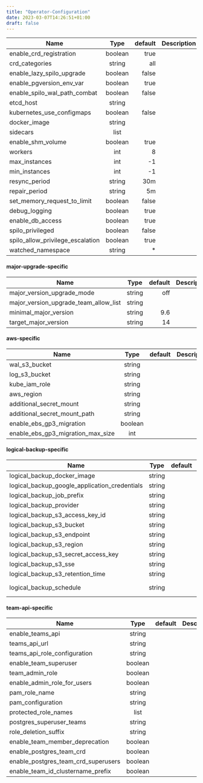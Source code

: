 ```yaml
---
title: "Operator-Configuration"
date: 2023-03-07T14:26:51+01:00
draft: false
---
```


| Name                             | Type    | default  | Description        |
| -------------------------------- |:-------:| --------:| ------------------:|
| enable_crd_registration          | boolean | true     |  |
| crd_categories                   | string  | all      |  |
| enable_lazy_spilo_upgrade        | boolean | false    |  |
| enable_pgversion_env_var         | boolean | true     |  |
| enable_spilo_wal_path_combat     | boolean | false    |  |
| etcd_host                        | string  |          |  |
| kubernetes_use_configmaps        | boolean | false    |  |
| docker_image                     | string  |          |  |
| sidecars                         | list    |          |  |
| enable_shm_volume                | boolean | true     |  |
| workers                          | int     | 8        |  |
| max_instances                    | int     | -1       |  |
| min_instances                    | int     | -1       |  |
| resync_period                    | string  | 30m      |  |
| repair_period                    | string  |  5m      |  |
| set_memory_request_to_limit      | boolean | false    |  |
| debug_logging                    | boolean | true     |  |
| enable_db_access                 | boolean | true     |  |
| spilo_privileged                 | boolean | false    |  |
| spilo_allow_privilege_escalation | boolean | true     |  |
| watched_namespace                | string  | *        |  |

#### major-upgrade-specific

| Name                                  | Type    | default  | Description        |
| ------------------------------------- |:-------:| --------:| ------------------:|
| major_version_upgrade_mode            | string  | off      |  |
| major_version_upgrade_team_allow_list | string  |          |  |
| minimal_major_version                 | string  | 9.6      |  |
| target_major_version                  | string  | 14       |  |

#### aws-specific

| Name                                  | Type    | default  | Description        |
| ------------------------------------- |:-------:| --------:| ------------------:|
| wal_s3_bucket                         | string  |          |  |
| log_s3_bucket                         | string  |          |  |
| kube_iam_role                         | string  |          |  |
| aws_region                            | string  |          |  |
| additional_secret_mount               | string  |          |  |
| additional_secret_mount_path          | string  |          |  |
| enable_ebs_gp3_migration              | boolean |          |  |
| enable_ebs_gp3_migration_max_size     | int     |          |  |

#### logical-backup-specific

| Name                                  | Type    | default  | Description        |
| ------------------------------------- |:-------:| --------:| ------------------:|
| logical_backup_docker_image           | string  |          |  |
| logical_backup_google_application_credentials | string  |          |  |
| logical_backup_job_prefix             | string  |          |  |
| logical_backup_provider               | string  |          |  |
| logical_backup_s3_access_key_id       | string  |          |  |
| logical_backup_s3_bucket              | string  |          |  |
| logical_backup_s3_endpoint            | string  |          |  |
| logical_backup_s3_region              | string  |          |  |
| logical_backup_s3_secret_access_key   | string  |          |  |
| logical_backup_s3_sse                 | string  |          |  |
| logical_backup_s3_retention_time      | string  |          |  |
| logical_backup_schedule               | string  |          | (Cron-Syntax) |

#### team-api-specific

| Name                                  | Type    | default  | Description        |
| ------------------------------------- |:-------:| --------:| ------------------:|
| enable_teams_api                      | string  |          |  |
| teams_api_url                         | string  |          |  |
| teams_api_role_configuration          | string  |          |  |
| enable_team_superuser                 | boolean |          |  |
| team_admin_role                       | boolean |          |  |
| enable_admin_role_for_users           | boolean |          |  |
| pam_role_name                         | string  |          |  |
| pam_configuration                     | string  |          |  |
| protected_role_names                  | list    |          |  |
| postgres_superuser_teams              | string  |          |  |
| role_deletion_suffix                  | string  |          |  |
| enable_team_member_deprecation        | boolean |          |  |
| enable_postgres_team_crd              | boolean |          |  |
| enable_postgres_team_crd_superusers   | boolean |          |  |
| enable_team_id_clustername_prefix     | boolean |          |  |
